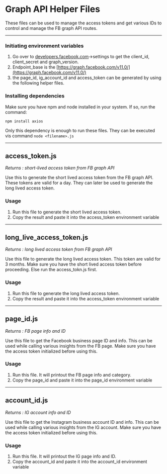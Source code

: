 # Graph API Helper Files

These files can be used to manage the access tokens and get various IDs to control and manage the FB graph API routes.

---

### Initiating environment variables

1. Go over to [developers.facebook.com](https://developers.facebook.com/apps/839738336925481/dashboard/?business_id=619079035363503)->settings to get the client_id, client_secret and graph_version.
2. Endpoint_base is the [https://graph.facebook.com/v11.0/](https://graph.facebook.com/v11.0/)
3. the page_id, ig_account_id and access_token can be generated by using the following helper files.

### Installing dependencies

Make sure you have npm and node installed in your system. If so, run the command:

```
npm install axios
```
Only this dependency is enough to run these files. They can be executed vis command `node <filename>.js`

---

## access_token.js

_Returns : short-lived access token from FB graph API_

Use this to generate the short lived access token from the FB graph API. These tokens are valid for a day. They can later be used to generate the long lived access token.

### Usage

1. Run this file to generate the short lived access token.
2. Copy the result and paste it into the access_token environment variable

---

## long_live_access_token.js

_Returns : long lived access token from FB graph API_

Use this file to generate the long lived access token. This token are valid for 3 months. Make sure you have the short lived access token before proceeding. Else run the access_tokn.js first.

### Usage

1. Run this file to generate the long lived access token.
2. Copy the result and paste it into the access_token environment variable

---

## page_id.js

_Returns : FB page info and ID_

Use this file to get the Facebook business page ID and info. This can be used while calling various insights from the FB page. Make sure you have the access token initialized before using this.

### Usage

1. Run this file. It will printout the FB page info and category.
2. Copy the page_id and paste it into the page_id environment variable

---

## account_id.js

_Returns : IG account info and ID_

Use this file to get the Instagram business account ID and info. This can be used while calling various insights from the IG account. Make sure you have the access token initialized before using this.

### Usage

1. Run this file. It will printout the IG page info and ID.
2. Copy the account_id and paste it into the account_id environment variable